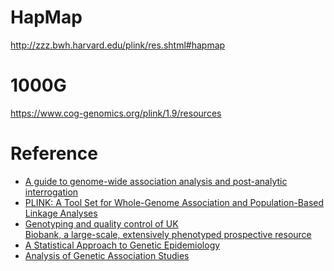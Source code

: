 # HapMap
<http://zzz.bwh.harvard.edu/plink/res.shtml#hapmap>

# 1000G
<https://www.cog-genomics.org/plink/1.9/resources>

# Reference
- [A guide to genome-wide association analysis and post-analytic interrogation](https://www.ncbi.nlm.nih.gov/pmc/articles/PMC5019244/pdf/SIM-34-3769.pdf)
- [PLINK: A Tool Set for Whole-Genome Association and Population-Based Linkage Analyses](https://www.ncbi.nlm.nih.gov/pmc/articles/PMC1950838/pdf/AJHGv81p559.pdf)
- [Genotyping	and	quality	control	of	UK	
Biobank,	a	large-scale,	extensively	
phenotyped	prospective	resource](https://biobank.ctsu.ox.ac.uk/crystal/crystal/docs/genotyping_qc.pdf)
- [A Statistical Approach to Genetic Epidemiology](https://onlinelibrary.wiley.com/doi/book/10.1002/9783527633654)
- [Analysis of Genetic Association Studies](https://link.springer.com/book/10.1007/978-1-4614-2245-7)
